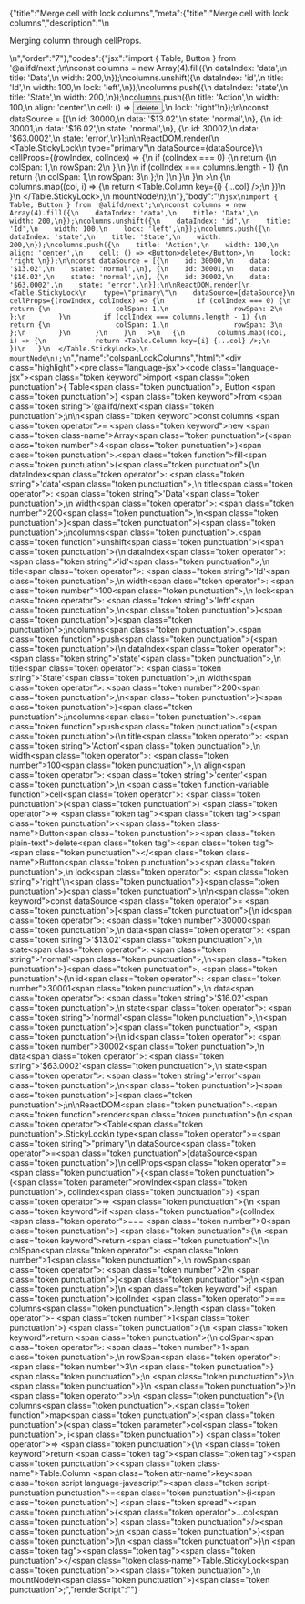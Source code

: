 {"title":"Merge cell with lock columns","meta":{"title":"Merge cell with lock columns","description":"\n<p>Merging column through cellProps.</p>\n","order":"7"},"codes":{"jsx":"import { Table, Button } from '@alifd/next';\n\nconst columns = new Array(4).fill({\n    dataIndex: 'data',\n    title: 'Data',\n    width: 200,\n});\ncolumns.unshift({\n    dataIndex: 'id',\n    title: 'Id',\n    width: 100,\n    lock: 'left',\n});\ncolumns.push({\n    dataIndex: 'state',\n    title: 'State',\n    width: 200,\n});\ncolumns.push({\n    title: 'Action',\n    width: 100,\n    align: 'center',\n    cell: () => <Button>delete</Button>,\n    lock: 'right'\n});\n\nconst dataSource = [{\n    id: 30000,\n    data: '$13.02',\n    state: 'normal',\n}, {\n    id: 30001,\n    data: '$16.02',\n    state: 'normal',\n}, {\n    id: 30002,\n    data: '$63.0002',\n    state: 'error',\n}];\n\nReactDOM.render(\n  <Table.StickyLock\n    type=\"primary\"\n    dataSource={dataSource}\n    cellProps={(rowIndex, colIndex) => {\n        if (colIndex === 0) {\n            return {\n                colSpan: 1,\n                rowSpan: 2\n            };\n        }\n        if (colIndex === columns.length - 1) {\n            return {\n                colSpan: 1,\n                rowSpan: 3\n            };\n        }\n      }\n    }\n   >\n   {\n        columns.map((col, i) => {\n            return <Table.Column key={i} {...col} />;\n        })\n   }\n  </Table.StickyLock>,\n  mountNode\n);\n"},"body":"\n````jsx\nimport { Table, Button } from '@alifd/next';\n\nconst columns = new Array(4).fill({\n    dataIndex: 'data',\n    title: 'Data',\n    width: 200,\n});\ncolumns.unshift({\n    dataIndex: 'id',\n    title: 'Id',\n    width: 100,\n    lock: 'left',\n});\ncolumns.push({\n    dataIndex: 'state',\n    title: 'State',\n    width: 200,\n});\ncolumns.push({\n    title: 'Action',\n    width: 100,\n    align: 'center',\n    cell: () => <Button>delete</Button>,\n    lock: 'right'\n});\n\nconst dataSource = [{\n    id: 30000,\n    data: '$13.02',\n    state: 'normal',\n}, {\n    id: 30001,\n    data: '$16.02',\n    state: 'normal',\n}, {\n    id: 30002,\n    data: '$63.0002',\n    state: 'error',\n}];\n\nReactDOM.render(\n  <Table.StickyLock\n    type=\"primary\"\n    dataSource={dataSource}\n    cellProps={(rowIndex, colIndex) => {\n        if (colIndex === 0) {\n            return {\n                colSpan: 1,\n                rowSpan: 2\n            };\n        }\n        if (colIndex === columns.length - 1) {\n            return {\n                colSpan: 1,\n                rowSpan: 3\n            };\n        }\n      }\n    }\n   >\n   {\n        columns.map((col, i) => {\n            return <Table.Column key={i} {...col} />;\n        })\n   }\n  </Table.StickyLock>,\n  mountNode\n);\n````","name":"colspanLockColumns","html":"<script>(function(){'use strict';\n\nvar _extends = Object.assign || function (target) { for (var i = 1; i < arguments.length; i++) { var source = arguments[i]; for (var key in source) { if (Object.prototype.hasOwnProperty.call(source, key)) { target[key] = source[key]; } } } return target; };\n\nvar _next = require('@alifd/next');\n\nvar columns = new Array(4).fill({\n    dataIndex: 'data',\n    title: 'Data',\n    width: 200\n});\ncolumns.unshift({\n    dataIndex: 'id',\n    title: 'Id',\n    width: 100,\n    lock: 'left'\n});\ncolumns.push({\n    dataIndex: 'state',\n    title: 'State',\n    width: 200\n});\ncolumns.push({\n    title: 'Action',\n    width: 100,\n    align: 'center',\n    cell: function cell() {\n        return React.createElement(\n            _next.Button,\n            null,\n            'delete'\n        );\n    },\n    lock: 'right'\n});\n\nvar dataSource = [{\n    id: 30000,\n    data: '$13.02',\n    state: 'normal'\n}, {\n    id: 30001,\n    data: '$16.02',\n    state: 'normal'\n}, {\n    id: 30002,\n    data: '$63.0002',\n    state: 'error'\n}];\n\nReactDOM.render(React.createElement(\n    _next.Table.StickyLock,\n    {\n        type: 'primary',\n        dataSource: dataSource,\n        cellProps: function cellProps(rowIndex, colIndex) {\n            if (colIndex === 0) {\n                return {\n                    colSpan: 1,\n                    rowSpan: 2\n                };\n            }\n            if (colIndex === columns.length - 1) {\n                return {\n                    colSpan: 1,\n                    rowSpan: 3\n                };\n            }\n        }\n    },\n    columns.map(function (col, i) {\n        return React.createElement(_next.Table.Column, _extends({ key: i }, col));\n    })\n), mountNode);})()</script><div class=\"highlight\"><pre class=\"language-jsx\"><code class=\"language-jsx\"><span class=\"token keyword\">import</span> <span class=\"token punctuation\">{</span> Table<span class=\"token punctuation\">,</span> Button <span class=\"token punctuation\">}</span> <span class=\"token keyword\">from</span> <span class=\"token string\">'@alifd/next'</span><span class=\"token punctuation\">;</span>\n\n<span class=\"token keyword\">const</span> columns <span class=\"token operator\">=</span> <span class=\"token keyword\">new</span> <span class=\"token class-name\">Array</span><span class=\"token punctuation\">(</span><span class=\"token number\">4</span><span class=\"token punctuation\">)</span><span class=\"token punctuation\">.</span><span class=\"token function\">fill</span><span class=\"token punctuation\">(</span><span class=\"token punctuation\">{</span>\n    dataIndex<span class=\"token operator\">:</span> <span class=\"token string\">'data'</span><span class=\"token punctuation\">,</span>\n    title<span class=\"token operator\">:</span> <span class=\"token string\">'Data'</span><span class=\"token punctuation\">,</span>\n    width<span class=\"token operator\">:</span> <span class=\"token number\">200</span><span class=\"token punctuation\">,</span>\n<span class=\"token punctuation\">}</span><span class=\"token punctuation\">)</span><span class=\"token punctuation\">;</span>\ncolumns<span class=\"token punctuation\">.</span><span class=\"token function\">unshift</span><span class=\"token punctuation\">(</span><span class=\"token punctuation\">{</span>\n    dataIndex<span class=\"token operator\">:</span> <span class=\"token string\">'id'</span><span class=\"token punctuation\">,</span>\n    title<span class=\"token operator\">:</span> <span class=\"token string\">'Id'</span><span class=\"token punctuation\">,</span>\n    width<span class=\"token operator\">:</span> <span class=\"token number\">100</span><span class=\"token punctuation\">,</span>\n    lock<span class=\"token operator\">:</span> <span class=\"token string\">'left'</span><span class=\"token punctuation\">,</span>\n<span class=\"token punctuation\">}</span><span class=\"token punctuation\">)</span><span class=\"token punctuation\">;</span>\ncolumns<span class=\"token punctuation\">.</span><span class=\"token function\">push</span><span class=\"token punctuation\">(</span><span class=\"token punctuation\">{</span>\n    dataIndex<span class=\"token operator\">:</span> <span class=\"token string\">'state'</span><span class=\"token punctuation\">,</span>\n    title<span class=\"token operator\">:</span> <span class=\"token string\">'State'</span><span class=\"token punctuation\">,</span>\n    width<span class=\"token operator\">:</span> <span class=\"token number\">200</span><span class=\"token punctuation\">,</span>\n<span class=\"token punctuation\">}</span><span class=\"token punctuation\">)</span><span class=\"token punctuation\">;</span>\ncolumns<span class=\"token punctuation\">.</span><span class=\"token function\">push</span><span class=\"token punctuation\">(</span><span class=\"token punctuation\">{</span>\n    title<span class=\"token operator\">:</span> <span class=\"token string\">'Action'</span><span class=\"token punctuation\">,</span>\n    width<span class=\"token operator\">:</span> <span class=\"token number\">100</span><span class=\"token punctuation\">,</span>\n    align<span class=\"token operator\">:</span> <span class=\"token string\">'center'</span><span class=\"token punctuation\">,</span>\n    <span class=\"token function-variable function\">cell</span><span class=\"token operator\">:</span> <span class=\"token punctuation\">(</span><span class=\"token punctuation\">)</span> <span class=\"token operator\">=></span> <span class=\"token tag\"><span class=\"token tag\"><span class=\"token punctuation\">&lt;</span><span class=\"token class-name\">Button</span></span><span class=\"token punctuation\">></span></span><span class=\"token plain-text\">delete</span><span class=\"token tag\"><span class=\"token tag\"><span class=\"token punctuation\">&lt;/</span><span class=\"token class-name\">Button</span></span><span class=\"token punctuation\">></span></span><span class=\"token punctuation\">,</span>\n    lock<span class=\"token operator\">:</span> <span class=\"token string\">'right'</span>\n<span class=\"token punctuation\">}</span><span class=\"token punctuation\">)</span><span class=\"token punctuation\">;</span>\n\n<span class=\"token keyword\">const</span> dataSource <span class=\"token operator\">=</span> <span class=\"token punctuation\">[</span><span class=\"token punctuation\">{</span>\n    id<span class=\"token operator\">:</span> <span class=\"token number\">30000</span><span class=\"token punctuation\">,</span>\n    data<span class=\"token operator\">:</span> <span class=\"token string\">'$13.02'</span><span class=\"token punctuation\">,</span>\n    state<span class=\"token operator\">:</span> <span class=\"token string\">'normal'</span><span class=\"token punctuation\">,</span>\n<span class=\"token punctuation\">}</span><span class=\"token punctuation\">,</span> <span class=\"token punctuation\">{</span>\n    id<span class=\"token operator\">:</span> <span class=\"token number\">30001</span><span class=\"token punctuation\">,</span>\n    data<span class=\"token operator\">:</span> <span class=\"token string\">'$16.02'</span><span class=\"token punctuation\">,</span>\n    state<span class=\"token operator\">:</span> <span class=\"token string\">'normal'</span><span class=\"token punctuation\">,</span>\n<span class=\"token punctuation\">}</span><span class=\"token punctuation\">,</span> <span class=\"token punctuation\">{</span>\n    id<span class=\"token operator\">:</span> <span class=\"token number\">30002</span><span class=\"token punctuation\">,</span>\n    data<span class=\"token operator\">:</span> <span class=\"token string\">'$63.0002'</span><span class=\"token punctuation\">,</span>\n    state<span class=\"token operator\">:</span> <span class=\"token string\">'error'</span><span class=\"token punctuation\">,</span>\n<span class=\"token punctuation\">}</span><span class=\"token punctuation\">]</span><span class=\"token punctuation\">;</span>\n\nReactDOM<span class=\"token punctuation\">.</span><span class=\"token function\">render</span><span class=\"token punctuation\">(</span>\n  <span class=\"token operator\">&lt;</span>Table<span class=\"token punctuation\">.</span>StickyLock\n    type<span class=\"token operator\">=</span><span class=\"token string\">\"primary\"</span>\n    dataSource<span class=\"token operator\">=</span><span class=\"token punctuation\">{</span>dataSource<span class=\"token punctuation\">}</span>\n    cellProps<span class=\"token operator\">=</span><span class=\"token punctuation\">{</span><span class=\"token punctuation\">(</span><span class=\"token parameter\">rowIndex<span class=\"token punctuation\">,</span> colIndex</span><span class=\"token punctuation\">)</span> <span class=\"token operator\">=></span> <span class=\"token punctuation\">{</span>\n        <span class=\"token keyword\">if</span> <span class=\"token punctuation\">(</span>colIndex <span class=\"token operator\">===</span> <span class=\"token number\">0</span><span class=\"token punctuation\">)</span> <span class=\"token punctuation\">{</span>\n            <span class=\"token keyword\">return</span> <span class=\"token punctuation\">{</span>\n                colSpan<span class=\"token operator\">:</span> <span class=\"token number\">1</span><span class=\"token punctuation\">,</span>\n                rowSpan<span class=\"token operator\">:</span> <span class=\"token number\">2</span>\n            <span class=\"token punctuation\">}</span><span class=\"token punctuation\">;</span>\n        <span class=\"token punctuation\">}</span>\n        <span class=\"token keyword\">if</span> <span class=\"token punctuation\">(</span>colIndex <span class=\"token operator\">===</span> columns<span class=\"token punctuation\">.</span>length <span class=\"token operator\">-</span> <span class=\"token number\">1</span><span class=\"token punctuation\">)</span> <span class=\"token punctuation\">{</span>\n            <span class=\"token keyword\">return</span> <span class=\"token punctuation\">{</span>\n                colSpan<span class=\"token operator\">:</span> <span class=\"token number\">1</span><span class=\"token punctuation\">,</span>\n                rowSpan<span class=\"token operator\">:</span> <span class=\"token number\">3</span>\n            <span class=\"token punctuation\">}</span><span class=\"token punctuation\">;</span>\n        <span class=\"token punctuation\">}</span>\n      <span class=\"token punctuation\">}</span>\n    <span class=\"token punctuation\">}</span>\n   <span class=\"token operator\">></span>\n   <span class=\"token punctuation\">{</span>\n        columns<span class=\"token punctuation\">.</span><span class=\"token function\">map</span><span class=\"token punctuation\">(</span><span class=\"token punctuation\">(</span><span class=\"token parameter\">col<span class=\"token punctuation\">,</span> i</span><span class=\"token punctuation\">)</span> <span class=\"token operator\">=></span> <span class=\"token punctuation\">{</span>\n            <span class=\"token keyword\">return</span> <span class=\"token tag\"><span class=\"token tag\"><span class=\"token punctuation\">&lt;</span><span class=\"token class-name\">Table.Column</span></span> <span class=\"token attr-name\">key</span><span class=\"token script language-javascript\"><span class=\"token script-punctuation punctuation\">=</span><span class=\"token punctuation\">{</span>i<span class=\"token punctuation\">}</span></span> <span class=\"token spread\"><span class=\"token punctuation\">{</span><span class=\"token operator\">...</span>col<span class=\"token punctuation\">}</span></span> <span class=\"token punctuation\">/></span></span><span class=\"token punctuation\">;</span>\n        <span class=\"token punctuation\">}</span><span class=\"token punctuation\">)</span>\n   <span class=\"token punctuation\">}</span>\n  <span class=\"token tag\"><span class=\"token tag\"><span class=\"token punctuation\">&lt;/</span><span class=\"token class-name\">Table.StickyLock</span></span><span class=\"token punctuation\">></span></span><span class=\"token punctuation\">,</span>\n  mountNode\n<span class=\"token punctuation\">)</span><span class=\"token punctuation\">;</span></code></pre></div>","renderScript":"<script>(function(){'use strict';\n\nvar _createClass = function () { function defineProperties(target, props) { for (var i = 0; i < props.length; i++) { var descriptor = props[i]; descriptor.enumerable = descriptor.enumerable || false; descriptor.configurable = true; if (\"value\" in descriptor) descriptor.writable = true; Object.defineProperty(target, descriptor.key, descriptor); } } return function (Constructor, protoProps, staticProps) { if (protoProps) defineProperties(Constructor.prototype, protoProps); if (staticProps) defineProperties(Constructor, staticProps); return Constructor; }; }();\n\nvar _extends = Object.assign || function (target) { for (var i = 1; i < arguments.length; i++) { var source = arguments[i]; for (var key in source) { if (Object.prototype.hasOwnProperty.call(source, key)) { target[key] = source[key]; } } } return target; };\n\nvar _reactLive = require('react-live');\n\nvar _next = require('@alifd/next');\n\nfunction _classCallCheck(instance, Constructor) { if (!(instance instanceof Constructor)) { throw new TypeError(\"Cannot call a class as a function\"); } }\n\nfunction _possibleConstructorReturn(self, call) { if (!self) { throw new ReferenceError(\"this hasn't been initialised - super() hasn't been called\"); } return call && (typeof call === \"object\" || typeof call === \"function\") ? call : self; }\n\nfunction _inherits(subClass, superClass) { if (typeof superClass !== \"function\" && superClass !== null) { throw new TypeError(\"Super expression must either be null or a function, not \" + typeof superClass); } subClass.prototype = Object.create(superClass && superClass.prototype, { constructor: { value: subClass, enumerable: false, writable: true, configurable: true } }); if (superClass) Object.setPrototypeOf ? Object.setPrototypeOf(subClass, superClass) : subClass.__proto__ = superClass; }\n\nwindow.demoNames.push('colspanLockColumnsEnUs');\n\n\nwindow.colspanLockColumnsEnUsRenderScript = function colspanLockColumnsEnUsRenderScript(liveDemo) {\n    var mountNode = document.getElementById('colspanLockColumnsEnUs-mount');\n    if (liveDemo === \"false\") {\n        document.getElementById('colspanLockColumnsEnUs-body').innerHTML = '<pre class=\"language-jsx\"><code class=\"language-jsx\"><span class=\"token keyword\">import</span> <span class=\"token punctuation\">{</span> Table<span class=\"token punctuation\">,</span> Button <span class=\"token punctuation\">}</span> <span class=\"token keyword\">from</span> <span class=\"token string\">\\'@alifd/next\\'</span><span class=\"token punctuation\">;</span>\\n\\n<span class=\"token keyword\">const</span> columns <span class=\"token operator\">=</span> <span class=\"token keyword\">new</span> <span class=\"token class-name\">Array</span><span class=\"token punctuation\">(</span><span class=\"token number\">4</span><span class=\"token punctuation\">)</span><span class=\"token punctuation\">.</span><span class=\"token function\">fill</span><span class=\"token punctuation\">(</span><span class=\"token punctuation\">{</span>\\n    dataIndex<span class=\"token operator\">:</span> <span class=\"token string\">\\'data\\'</span><span class=\"token punctuation\">,</span>\\n    title<span class=\"token operator\">:</span> <span class=\"token string\">\\'Data\\'</span><span class=\"token punctuation\">,</span>\\n    width<span class=\"token operator\">:</span> <span class=\"token number\">200</span><span class=\"token punctuation\">,</span>\\n<span class=\"token punctuation\">}</span><span class=\"token punctuation\">)</span><span class=\"token punctuation\">;</span>\\ncolumns<span class=\"token punctuation\">.</span><span class=\"token function\">unshift</span><span class=\"token punctuation\">(</span><span class=\"token punctuation\">{</span>\\n    dataIndex<span class=\"token operator\">:</span> <span class=\"token string\">\\'id\\'</span><span class=\"token punctuation\">,</span>\\n    title<span class=\"token operator\">:</span> <span class=\"token string\">\\'Id\\'</span><span class=\"token punctuation\">,</span>\\n    width<span class=\"token operator\">:</span> <span class=\"token number\">100</span><span class=\"token punctuation\">,</span>\\n    lock<span class=\"token operator\">:</span> <span class=\"token string\">\\'left\\'</span><span class=\"token punctuation\">,</span>\\n<span class=\"token punctuation\">}</span><span class=\"token punctuation\">)</span><span class=\"token punctuation\">;</span>\\ncolumns<span class=\"token punctuation\">.</span><span class=\"token function\">push</span><span class=\"token punctuation\">(</span><span class=\"token punctuation\">{</span>\\n    dataIndex<span class=\"token operator\">:</span> <span class=\"token string\">\\'state\\'</span><span class=\"token punctuation\">,</span>\\n    title<span class=\"token operator\">:</span> <span class=\"token string\">\\'State\\'</span><span class=\"token punctuation\">,</span>\\n    width<span class=\"token operator\">:</span> <span class=\"token number\">200</span><span class=\"token punctuation\">,</span>\\n<span class=\"token punctuation\">}</span><span class=\"token punctuation\">)</span><span class=\"token punctuation\">;</span>\\ncolumns<span class=\"token punctuation\">.</span><span class=\"token function\">push</span><span class=\"token punctuation\">(</span><span class=\"token punctuation\">{</span>\\n    title<span class=\"token operator\">:</span> <span class=\"token string\">\\'Action\\'</span><span class=\"token punctuation\">,</span>\\n    width<span class=\"token operator\">:</span> <span class=\"token number\">100</span><span class=\"token punctuation\">,</span>\\n    align<span class=\"token operator\">:</span> <span class=\"token string\">\\'center\\'</span><span class=\"token punctuation\">,</span>\\n    <span class=\"token function-variable function\">cell</span><span class=\"token operator\">:</span> <span class=\"token punctuation\">(</span><span class=\"token punctuation\">)</span> <span class=\"token operator\">=></span> <span class=\"token tag\"><span class=\"token tag\"><span class=\"token punctuation\">&lt;</span><span class=\"token class-name\">Button</span></span><span class=\"token punctuation\">></span></span><span class=\"token plain-text\">delete</span><span class=\"token tag\"><span class=\"token tag\"><span class=\"token punctuation\">&lt;/</span><span class=\"token class-name\">Button</span></span><span class=\"token punctuation\">></span></span><span class=\"token punctuation\">,</span>\\n    lock<span class=\"token operator\">:</span> <span class=\"token string\">\\'right\\'</span>\\n<span class=\"token punctuation\">}</span><span class=\"token punctuation\">)</span><span class=\"token punctuation\">;</span>\\n\\n<span class=\"token keyword\">const</span> dataSource <span class=\"token operator\">=</span> <span class=\"token punctuation\">[</span><span class=\"token punctuation\">{</span>\\n    id<span class=\"token operator\">:</span> <span class=\"token number\">30000</span><span class=\"token punctuation\">,</span>\\n    data<span class=\"token operator\">:</span> <span class=\"token string\">\\'{dollar}13.02\\'</span><span class=\"token punctuation\">,</span>\\n    state<span class=\"token operator\">:</span> <span class=\"token string\">\\'normal\\'</span><span class=\"token punctuation\">,</span>\\n<span class=\"token punctuation\">}</span><span class=\"token punctuation\">,</span> <span class=\"token punctuation\">{</span>\\n    id<span class=\"token operator\">:</span> <span class=\"token number\">30001</span><span class=\"token punctuation\">,</span>\\n    data<span class=\"token operator\">:</span> <span class=\"token string\">\\'{dollar}16.02\\'</span><span class=\"token punctuation\">,</span>\\n    state<span class=\"token operator\">:</span> <span class=\"token string\">\\'normal\\'</span><span class=\"token punctuation\">,</span>\\n<span class=\"token punctuation\">}</span><span class=\"token punctuation\">,</span> <span class=\"token punctuation\">{</span>\\n    id<span class=\"token operator\">:</span> <span class=\"token number\">30002</span><span class=\"token punctuation\">,</span>\\n    data<span class=\"token operator\">:</span> <span class=\"token string\">\\'{dollar}63.0002\\'</span><span class=\"token punctuation\">,</span>\\n    state<span class=\"token operator\">:</span> <span class=\"token string\">\\'error\\'</span><span class=\"token punctuation\">,</span>\\n<span class=\"token punctuation\">}</span><span class=\"token punctuation\">]</span><span class=\"token punctuation\">;</span>\\n\\nReactDOM<span class=\"token punctuation\">.</span><span class=\"token function\">render</span><span class=\"token punctuation\">(</span>\\n  <span class=\"token operator\">&lt;</span>Table<span class=\"token punctuation\">.</span>StickyLock\\n    type<span class=\"token operator\">=</span><span class=\"token string\">\"primary\"</span>\\n    dataSource<span class=\"token operator\">=</span><span class=\"token punctuation\">{</span>dataSource<span class=\"token punctuation\">}</span>\\n    cellProps<span class=\"token operator\">=</span><span class=\"token punctuation\">{</span><span class=\"token punctuation\">(</span><span class=\"token parameter\">rowIndex<span class=\"token punctuation\">,</span> colIndex</span><span class=\"token punctuation\">)</span> <span class=\"token operator\">=></span> <span class=\"token punctuation\">{</span>\\n        <span class=\"token keyword\">if</span> <span class=\"token punctuation\">(</span>colIndex <span class=\"token operator\">===</span> <span class=\"token number\">0</span><span class=\"token punctuation\">)</span> <span class=\"token punctuation\">{</span>\\n            <span class=\"token keyword\">return</span> <span class=\"token punctuation\">{</span>\\n                colSpan<span class=\"token operator\">:</span> <span class=\"token number\">1</span><span class=\"token punctuation\">,</span>\\n                rowSpan<span class=\"token operator\">:</span> <span class=\"token number\">2</span>\\n            <span class=\"token punctuation\">}</span><span class=\"token punctuation\">;</span>\\n        <span class=\"token punctuation\">}</span>\\n        <span class=\"token keyword\">if</span> <span class=\"token punctuation\">(</span>colIndex <span class=\"token operator\">===</span> columns<span class=\"token punctuation\">.</span>length <span class=\"token operator\">-</span> <span class=\"token number\">1</span><span class=\"token punctuation\">)</span> <span class=\"token punctuation\">{</span>\\n            <span class=\"token keyword\">return</span> <span class=\"token punctuation\">{</span>\\n                colSpan<span class=\"token operator\">:</span> <span class=\"token number\">1</span><span class=\"token punctuation\">,</span>\\n                rowSpan<span class=\"token operator\">:</span> <span class=\"token number\">3</span>\\n            <span class=\"token punctuation\">}</span><span class=\"token punctuation\">;</span>\\n        <span class=\"token punctuation\">}</span>\\n      <span class=\"token punctuation\">}</span>\\n    <span class=\"token punctuation\">}</span>\\n   <span class=\"token operator\">></span>\\n   <span class=\"token punctuation\">{</span>\\n        columns<span class=\"token punctuation\">.</span><span class=\"token function\">map</span><span class=\"token punctuation\">(</span><span class=\"token punctuation\">(</span><span class=\"token parameter\">col<span class=\"token punctuation\">,</span> i</span><span class=\"token punctuation\">)</span> <span class=\"token operator\">=></span> <span class=\"token punctuation\">{</span>\\n            <span class=\"token keyword\">return</span> <span class=\"token tag\"><span class=\"token tag\"><span class=\"token punctuation\">&lt;</span><span class=\"token class-name\">Table.Column</span></span> <span class=\"token attr-name\">key</span><span class=\"token script language-javascript\"><span class=\"token script-punctuation punctuation\">=</span><span class=\"token punctuation\">{</span>i<span class=\"token punctuation\">}</span></span> <span class=\"token spread\"><span class=\"token punctuation\">{</span><span class=\"token operator\">...</span>col<span class=\"token punctuation\">}</span></span> <span class=\"token punctuation\">/></span></span><span class=\"token punctuation\">;</span>\\n        <span class=\"token punctuation\">}</span><span class=\"token punctuation\">)</span>\\n   <span class=\"token punctuation\">}</span>\\n  <span class=\"token tag\"><span class=\"token tag\"><span class=\"token punctuation\">&lt;/</span><span class=\"token class-name\">Table.StickyLock</span></span><span class=\"token punctuation\">></span></span><span class=\"token punctuation\">,</span>\\n  mountNode\\n<span class=\"token punctuation\">)</span><span class=\"token punctuation\">;</span>\\n</code></pre>\\n'.replace(/{backquote}/g, '`').replace(/{dollar}/g, '$');\n\n        var columns = new Array(4).fill({\n            dataIndex: 'data',\n            title: 'Data',\n            width: 200\n        });\n        columns.unshift({\n            dataIndex: 'id',\n            title: 'Id',\n            width: 100,\n            lock: 'left'\n        });\n        columns.push({\n            dataIndex: 'state',\n            title: 'State',\n            width: 200\n        });\n        columns.push({\n            title: 'Action',\n            width: 100,\n            align: 'center',\n            cell: function cell() {\n                return React.createElement(\n                    _next.Button,\n                    null,\n                    'delete'\n                );\n            },\n            lock: 'right'\n        });\n\n        var dataSource = [{\n            id: 30000,\n            data: '$13.02',\n            state: 'normal'\n        }, {\n            id: 30001,\n            data: '$16.02',\n            state: 'normal'\n        }, {\n            id: 30002,\n            data: '$63.0002',\n            state: 'error'\n        }];\n\n        ReactDOM.render(React.createElement(\n            _next.Table.StickyLock,\n            {\n                type: 'primary',\n                dataSource: dataSource,\n                cellProps: function cellProps(rowIndex, colIndex) {\n                    if (colIndex === 0) {\n                        return {\n                            colSpan: 1,\n                            rowSpan: 2\n                        };\n                    }\n                    if (colIndex === columns.length - 1) {\n                        return {\n                            colSpan: 1,\n                            rowSpan: 3\n                        };\n                    }\n                }\n            },\n            columns.map(function (col, i) {\n                return React.createElement(_next.Table.Column, _extends({ key: i }, col));\n            })\n        ), mountNode);\n\n        return;\n    }\n\n    var colspanLockColumnsEnUsLiveScript = 'const columns = new Array(4).fill({\\n  dataIndex: \"data\",\\n  title: \"Data\",\\n  width: 200\\n});\\ncolumns.unshift({\\n  dataIndex: \"id\",\\n  title: \"Id\",\\n  width: 100,\\n  lock: \"left\"\\n});\\ncolumns.push({\\n  dataIndex: \"state\",\\n  title: \"State\",\\n  width: 200\\n});\\ncolumns.push({\\n  title: \"Action\",\\n  width: 100,\\n  align: \"center\",\\n  cell: () => <Button>delete</Button>,\\n  lock: \"right\"\\n});\\n\\nconst dataSource = [\\n  {\\n    id: 30000,\\n    data: \"$13.02\",\\n    state: \"normal\"\\n  },\\n  {\\n    id: 30001,\\n    data: \"$16.02\",\\n    state: \"normal\"\\n  },\\n  {\\n    id: 30002,\\n    data: \"$63.0002\",\\n    state: \"error\"\\n  }\\n];\\n\\nReactDOM.render(\\n  <Table.StickyLock\\n    type=\"primary\"\\n    dataSource={dataSource}\\n    cellProps={(rowIndex, colIndex) => {\\n      if (colIndex === 0) {\\n        return {\\n          colSpan: 1,\\n          rowSpan: 2\\n        };\\n      }\\n      if (colIndex === columns.length - 1) {\\n        return {\\n          colSpan: 1,\\n          rowSpan: 3\\n        };\\n      }\\n    }}\\n  >\\n    {columns.map((col, i) => {\\n      return <Table.Column key={i} {...col} />;\\n    })}\\n  </Table.StickyLock>,\\n  mountNode\\n);';\n    var emptyTheme = {\n        plain: {},\n        styles: [{\n            types: [],\n            styles: {}\n        }]\n    };\n\n    function renderAfter() {\n        ReactDOM.render(React.createElement(\n            _next.Balloon.Tooltip,\n            {\n                align: 't',\n                style: { maxWidth: 320 },\n                trigger: React.createElement('div', {\n                    dangerouslySetInnerHTML: {\n                        __html: '<pre class=\"language-jsx\"><code class=\"language-jsx\"><span class=\"token keyword\">import</span> <span class=\"token punctuation\">{</span> Table<span class=\"token punctuation\">,</span> Button <span class=\"token punctuation\">}</span> <span class=\"token keyword\">from</span> <span class=\"token string\">\\'@alifd/next\\'</span><span class=\"token punctuation\">;</span>\\n</code></pre>\\n'\n                    }\n                })\n            },\n            '\\u7F16\\u8F91\\u6A21\\u5F0F\\u6682\\u4E0D\\u652F\\u6301\\u4FEE\\u6539\\u4F9D\\u8D56\\u5F15\\u5165'\n        ), document.getElementById('colspanLockColumnsEnUs-live-import'));\n    }\n\n    var LiveRenderer = function (_React$Component) {\n        _inherits(LiveRenderer, _React$Component);\n\n        function LiveRenderer(props) {\n            _classCallCheck(this, LiveRenderer);\n\n            var _this = _possibleConstructorReturn(this, (LiveRenderer.__proto__ || Object.getPrototypeOf(LiveRenderer)).call(this, props));\n\n            _this.onBlur = function () {\n                var time = new Date().getTime();\n                window.top.postMessage({\n                    type: 'ReactLiveEdit',\n                    from: 'demo',\n                    body: { name: 'colspanLockColumnsEnUs', component: 'Table', time: time }\n                }, '*');\n            };\n\n            return _this;\n        }\n\n        _createClass(LiveRenderer, [{\n            key: 'componentDidMount',\n            value: function componentDidMount() {\n                renderAfter();\n            }\n        }, {\n            key: 'render',\n            value: function render() {\n                return React.createElement(\n                    _reactLive.LiveProvider,\n                    {\n                        code: colspanLockColumnsEnUsLiveScript,\n                        scope: { Table: _next.Table, Button: _next.Button, mountNode: mountNode },\n                        noInline: true },\n                    React.createElement(\n                        'div',\n                        { id: 'colspanLockColumnsEnUs-live-editor' },\n                        React.createElement(_reactLive.LiveError, { id: 'colspanLockColumnsEnUs-live-error', className: 'react-live-error' }),\n                        React.createElement('div', { id: 'colspanLockColumnsEnUs-live-import' }),\n                        React.createElement(\n                            'div',\n                            { id: 'colspanLockColumnsEnUs-live-body', className: 'react-live-body' },\n                            React.createElement(_reactLive.LiveEditor, { theme: emptyTheme, onBlur: this.onBlur })\n                        ),\n                        React.createElement('div', { id: 'colspanLockColumnsEnUs-live-css' })\n                    ),\n                    React.createElement(_reactLive.LivePreview, null)\n                );\n            }\n        }]);\n\n        return LiveRenderer;\n    }(React.Component);\n\n    ReactDOM.render(React.createElement(LiveRenderer, null), document.getElementById('colspanLockColumnsEnUs-body'));\n    return;\n};\n\nwindow.renderFuncs.push(colspanLockColumnsEnUsRenderScript);\n\nfunction onRiddleOrCodePenClick(type) {\n    var time = new Date().getTime();\n    window.top.postMessage({\n        type: 'RiddleOrCodePenClick',\n        from: 'demo',\n        body: { name: 'colspanLockColumnsEnUs', component: 'Table', type: type, time: time }\n    }, '*');\n}\nReactDOM.render(React.createElement(\n    _next.Balloon.Tooltip,\n    {\n        align: 'b',\n        style: { maxWidth: 400 },\n        trigger: React.createElement(\n            'span',\n            { role: 'img', className: 'op-icon', onClick: function onClick() {\n                    return onRiddleOrCodePenClick('O2');\n                } },\n            React.createElement(\n                'svg',\n                { viewBox: '0 0 18 18', version: '1.1' },\n                React.createElement(\n                    'g',\n                    { id: '\\u9875\\u9762-1', stroke: 'none', 'stroke-width': '1', fill: 'none', 'fill-rule': 'evenodd', 'stroke-opacity': '0.45' },\n                    React.createElement(\n                        'g',\n                        { id: '\\u7F16\\u7EC4-16', transform: 'translate(1.000000, 1.031385)', 'fill-rule': 'nonzero', stroke: '#000000', 'stroke-width': '1' },\n                        React.createElement('path', { d: 'M7.99320628,15.9864125 C3.58572657,15.9864125 2.27373675e-13,12.400686 2.27373675e-13,7.99320627 C2.27373675e-13,3.58572655 3.58572657,-1.70530257e-13 7.99320628,-1.70530257e-13 C12.400686,-1.70530257e-13 15.9864126,3.58572655 15.9864126,7.99320627 C15.9864126,8.42039157 15.6400618,8.76674238 15.2128765,8.76674238 C14.7856912,8.76674238 14.4393404,8.42039157 14.4393404,7.99320627 C14.4393404,4.43880793 11.5476691,1.54707218 7.99320628,1.54707218 C4.43874348,1.54707218 1.54707218,4.43880793 1.54707218,7.99320627 C1.54707218,11.5476691 4.43874348,14.4393404 7.99320628,14.4393404 C8.43115662,14.4393404 8.86852684,14.3952488 9.29313367,14.3084194 C9.7112944,14.2223635 10.1204305,14.492521 10.2060352,14.9110685 C10.2917043,15.3296804 10.0218692,15.7383653 9.60338611,15.82397 C9.07686588,15.9317494 8.53513277,15.9864125 7.99320628,15.9864125', id: 'path-2' }),\n                        React.createElement('path', { d: 'M14.8745616,14.4162764 C15.3159789,14.440487 15.5487088,14.6453304 15.5721741,15.0302087 C15.5487088,15.4398955 15.3394443,15.6441411 14.9442844,15.6441411 L11.9445701,15.6441411 C11.5025757,15.6441411 11.2817709,15.4398955 11.2817709,15.0302087 C11.2584018,14.9100526 11.3166804,14.7536303 11.4562221,14.5606432 C11.6420213,14.3439436 11.8279166,14.127244 12.0142928,13.9105444 C12.7817242,13.0680563 13.339795,12.369935 13.6886012,11.8156822 C13.8978657,11.5267494 14.002498,11.2378167 14.002498,10.9488839 C13.9556635,10.5154847 13.746399,10.2751724 13.3746083,10.226552 C13.0024329,10.226552 12.7347936,10.5036285 12.5724598,11.0572835 C12.432918,11.5148932 12.2350015,11.7315928 11.9793834,11.7073822 C11.537389,11.7073822 11.3167766,11.4906827 11.3167766,11.0572835 C11.4176783,9.98807895 11.9602374,9.32514076 12.9424518,9.05442834 C13.5415272,8.88931453 14.2250594,9.11615024 14.4346419,9.22243967 C15.0292798,9.52400928 15.3502647,10.075465 15.3976267,10.8766507 C15.3976267,11.5510596 14.8744655,12.5019474 13.8280468,13.7300113 C13.5489633,14.0674648 13.3625871,14.2960206 13.2698799,14.4162764 L14.8745616,14.4162764 Z', id: 'path-7' })\n                    )\n                )\n            )\n        ) },\n    React.createElement(\n        'span',\n        null,\n        '\\u5728O2\\u4E2D\\u6253\\u5F00'\n    )\n), document.getElementById('colspanLockColumnsEnUs-O2'));\nReactDOM.render(React.createElement(\n    _next.Balloon.Tooltip,\n    {\n        align: 'b',\n        style: { maxWidth: 400 },\n        trigger: React.createElement(\n            'span',\n            { role: 'img', className: 'op-icon', onClick: function onClick() {\n                    return onRiddleOrCodePenClick('CodePen');\n                } },\n            React.createElement(\n                'svg',\n                { viewBox: '0 0 20 20', fill: 'currentColor' },\n                React.createElement('path', {\n                    d: 'M17.7207447,7.0537234 L10.2739362,2.0893617 C10.0952128,1.97021277 9.86223404,1.97021277 9.68404255,2.0893617 L2.23723404,7.0537234 C2.0893617,7.15212766 2.00053191,7.31861702 2.00053191,7.4962766 L2.00053191,12.4606383 C2.00053191,12.6382979 2.0893617,12.8047872 2.23723404,12.9031915 L9.68404255,17.8675532 C9.77340426,17.9271277 9.87606383,17.9569149 9.97925532,17.9569149 C10.0824468,17.9569149 10.1851064,17.9271277 10.2744681,17.8675532 L17.7212766,12.9031915 C17.8691489,12.8047872 17.9579787,12.6382979 17.9579787,12.4606383 L17.9579787,7.4962766 C17.9579787,7.31861702 17.8691489,7.15212766 17.7212766,7.0537234 L17.7207447,7.0537234 Z M9.9787234,11.8218085 L7.2143617,9.9787234 L9.9787234,8.1356383 L12.7430851,9.9787234 L9.9787234,11.8218085 Z M10.5106383,7.21170213 L10.5106383,3.52553191 L16.4664894,7.4962766 L13.7021277,9.3393617 L10.5106383,7.21170213 Z M9.44680851,7.21170213 L6.25531915,9.3393617 L3.49095745,7.4962766 L9.44680851,3.52553191 L9.44680851,7.21170213 Z M5.2962766,9.9787234 L3.06382979,11.4670213 L3.06382979,8.49042553 L5.2962766,9.9787234 Z M6.25531915,10.6180851 L9.44680851,12.7457447 L9.44680851,16.4319149 L3.49095745,12.4611702 L6.25531915,10.6180851 Z M10.5106383,12.7457447 L13.7021277,10.6180851 L16.4664894,12.4611702 L10.5106383,16.4319149 L10.5106383,12.7457447 Z M14.6611702,9.9787234 L16.893617,8.49042553 L16.893617,11.4670213 L14.6611702,9.9787234 Z' })\n            )\n        ) },\n    React.createElement(\n        'span',\n        null,\n        '\\u5728CodePen\\u4E2D\\u6253\\u5F00'\n    )\n), document.getElementById('colspanLockColumnsEnUs-CodePen'));\nReactDOM.render(React.createElement(\n    _next.Balloon.Tooltip,\n    {\n        align: 'b',\n        style: { maxWidth: 400 },\n        trigger: React.createElement(\n            'span',\n            { role: 'img', className: 'op-icon', onClick: function onClick() {\n                    return onRiddleOrCodePenClick('Riddle');\n                } },\n            React.createElement(\n                'svg',\n                { viewBox: '0 0 20 20', fill: 'currentColor' },\n                React.createElement('path', {\n                    d: 'M12.0135981,2 C14.9585189,2 17.345849,4.38716704 17.345849,7.33333333 C17.345849,9.38478693 16.1882418,11.1657179 14.4903288,12.0578577 L17.2084049,16.7658872 C17.2378708,16.8169235 17.2591949,16.8704263 17.2727803,16.9248914 C17.3474476,17.0262914 17.3916465,17.1520943 17.3916465,17.2882205 C17.3916465,17.628088 17.1161295,17.9036051 16.7762619,17.9036051 L2.81174505,17.9048498 C2.75007855,17.9255976 2.68404472,17.9368421 2.61538462,17.9368421 C2.27551708,17.9368421 2,17.661325 2,17.3214575 L2,4.90050552 C2,4.44767651 2.36696407,4.08058607 2.8201909,4.08058607 L2.8201909,4.08058607 L4.598,4.08 L4.59829061,3.64037695 C4.59829061,2.78210363 5.25867561,2.07778272 6.09736436,2.00602116 L6.23871411,2 Z M11.9839597,3.23076923 L6.23745245,3.23076923 C6.01143198,3.23076923 5.82905984,3.41419855 5.82905984,3.64047008 L5.82905984,3.64047008 L5.829,4.08 L11.5615101,4.08058607 C13.3089935,4.08058607 14.7370181,5.4476011 14.8334247,7.17082808 L14.8386124,7.35677655 C14.8386124,9.16616658 13.3721154,10.632967 11.5615101,10.632967 L11.5615101,10.632967 L10.299,10.632 L12.6155561,14.6429723 C12.7020335,14.7927556 12.7183875,14.9637818 12.6748043,15.1180362 C12.6779184,15.1342067 12.6786336,15.1513556 12.6786336,15.1686715 C12.6786336,15.508539 12.4031165,15.7840561 12.063249,15.7840561 L5.39477011,15.7840561 C5.33908357,15.7840561 5.28512459,15.7766596 5.23382202,15.7627953 L5.21367522,15.7639098 L5.21367522,15.7639098 C4.87380768,15.7639098 4.59829061,15.4883927 4.59829061,15.1485252 L4.598,5.323 L3.23076923,5.32307709 L3.23,16.672 L15.733,16.672 L13.0769083,12.0713449 C12.9069827,11.7770252 13.0078241,11.40068 13.3021438,11.2307544 C13.3538063,11.200927 13.4079962,11.1794424 13.4631533,11.1658825 C14.9972153,10.5673738 16.0854701,9.07745387 16.0854701,7.33333333 C16.0854701,5.06705157 14.2491614,3.23076923 11.9839597,3.23076923 L11.9839597,3.23076923 Z M11.7212434,5.32867389 L11.5688942,5.32307709 L5.829,5.323 L5.82905984,11.0261966 C5.82905984,11.0464748 5.83052125,11.0664018 5.83334393,11.0858783 L5.84579569,11.1428571 L5.829,11.142 L5.829,14.553 L11.142,14.553 L8.71393544,10.3467056 C8.54400168,10.0523717 8.64484792,9.67600839 8.93918185,9.50607462 C9.01663814,9.46135521 9.09977514,9.43538787 9.18333591,9.42676402 L9.18350929,9.40512829 L11.5688942,9.40512829 C12.6982428,9.40512829 13.6102561,8.49132999 13.6102561,7.36410269 C13.6102561,6.23662753 12.6963072,5.32307709 11.5688942,5.32307709 Z' })\n            )\n        ) },\n    React.createElement(\n        'span',\n        null,\n        '\\u5728Riddle\\u4E2D\\u6253\\u5F00'\n    )\n), document.getElementById('colspanLockColumnsEnUs-Riddle'));\nReactDOM.render(React.createElement(\n    _next.Balloon.Tooltip,\n    {\n        align: 'b',\n        style: { maxWidth: 320 },\n        trigger: React.createElement(\n            'span',\n            { className: 'code-box-code-action', onClick: function onClick() {\n                    _next.Message.success('复制成功');\n                } },\n            React.createElement(\n                'svg',\n                { viewBox: '0 0 20 20', focusable: 'false', 'data-icon': 'snippets', width: '20px', height: '20px', fill: 'currentColor', 'aria-hidden': 'true' },\n                React.createElement('path', { d: 'M15,5 L15,18 L2,18 L2,5 L15,5 Z M14,6 L3,6 L3,17 L14,17 L14,6 Z M18,2 L18,15 L16,15 L16,13.999 L17,14 L17,3 L6,3 L6,4 L5,4 L5,2 L18,2 Z M9,8 L9,11 L12,11 L12,12 L9,12 L9,15 L8,15 L8,12 L5,12 L5,11 L8,11 L8,8 L9,8 Z' })\n            )\n        )\n    },\n    React.createElement(\n        'span',\n        null,\n        '\\u590D\\u5236\\u4EE3\\u7801'\n    )\n), document.getElementById('colspanLockColumnsEnUs-copy-btn'));\nReactDOM.render(React.createElement(\n    React.Fragment,\n    null,\n    React.createElement(\n        _next.Balloon.Tooltip,\n        {\n            align: 'b',\n            style: { maxWidth: 400 },\n            trigger: React.createElement(\n                'span',\n                { id: 'colspanLockColumnsEnUs-icon-show', className: 'code-box-code-action code-expand-icon-show' },\n                React.createElement(\n                    'svg',\n                    { alt: 'expand code', width: '20px', height: '20px', viewBox: '0 0 20 20', fill: 'currentColor' },\n                    React.createElement('path', {\n                        d: 'M14.4307124,13.5667899 L15.1349452,14.276759 L10.7473676,18.6288871 L6.42783259,14.2738791 L7.13782502,13.5696698 L10.7530744,17.2147744 L14.4307124,13.5667899 Z M4.79130753,8.067524 L16.3824174,11.1733525 L16.1235984,12.1392784 L4.53248848,9.03344983 L4.79130753,8.067524 Z M10.8154102,1.57503552 L15.1349452,5.93004351 L14.4249528,6.63425282 L10.809949,2.98914817 L7.13206544,6.6371327 L6.42783259,5.92716363 L10.8154102,1.57503552 Z',\n                        transform: 'translate(10.457453, 10.101961) rotate(90.000000) translate(-10.457453, -10.101961) ' })\n                )\n            ) },\n        React.createElement(\n            'span',\n            null,\n            '\\u5C55\\u5F00\\u4EE3\\u7801',\n            React.createElement('br', null),\n            React.createElement('br', null),\n            '\\u5C0F\\u63D0\\u793A: ',\n            React.createElement('br', null),\n            React.createElement('br', null),\n            ' 1. \\u70B9\\u51FB\\u4E00\\u4E0B\\u4EE3\\u7801\\uFF0C\\u8BD5\\u4E00\\u8BD5\\u5728\\u7EBF\\u7F16\\u8F91\\u9884\\u89C8\\u5427\\uFF01 ',\n            React.createElement('br', null),\n            React.createElement('br', null),\n            '2. \\u9875\\u9762\\u53F3\\u4E0A\\u65B9 \\u6709 ',\n            React.createElement(\n                'strong',\n                null,\n                '\\u5168\\u5C40\\u4EE3\\u7801\\u5C55\\u5F00'\n            ),\n            ' \\u53CA ',\n            React.createElement(\n                'strong',\n                null,\n                '\\u5F00\\u542F\\u5728\\u7EBF\\u7F16\\u8F91'\n            ),\n            ' \\u6A21\\u5F0F\\u54DF\\uFF5E'\n        )\n    ),\n    React.createElement(\n        _next.Balloon.Tooltip,\n        {\n            align: 'b',\n            style: { maxWidth: 400 },\n            trigger: React.createElement(\n                'span',\n                { id: 'colspanLockColumnsEnUs-icon-hide', className: 'code-box-code-action code-expand-icon-hide', style: { display: 'none' } },\n                React.createElement(\n                    'svg',\n                    { alt: 'expand code', width: '20px', height: '20px', viewBox: '0 0 20 20', style: { fill: '#3B9AFF' } },\n                    React.createElement('path', {\n                        d: 'M14.4307124,13.5667899 L15.1349452,14.276759 L10.7473676,18.6288871 L6.42783259,14.2738791 L7.13782502,13.5696698 L10.7530744,17.2147744 L14.4307124,13.5667899 Z M4.79130753,8.067524 L16.3824174,11.1733525 L16.1235984,12.1392784 L4.53248848,9.03344983 L4.79130753,8.067524 Z M10.8154102,1.57503552 L15.1349452,5.93004351 L14.4249528,6.63425282 L10.809949,2.98914817 L7.13206544,6.6371327 L6.42783259,5.92716363 L10.8154102,1.57503552 Z',\n                        transform: 'translate(10.457453, 10.101961) rotate(90.000000) translate(-10.457453, -10.101961) ' })\n                )\n            ) },\n        React.createElement(\n            'span',\n            null,\n            '\\u6536\\u8D77\\u4EE3\\u7801',\n            React.createElement('br', null),\n            React.createElement('br', null),\n            '\\u5C0F\\u63D0\\u793A: ',\n            React.createElement('br', null),\n            React.createElement('br', null),\n            ' 1. \\u70B9\\u51FB\\u4E00\\u4E0B\\u4EE3\\u7801\\uFF0C\\u8BD5\\u4E00\\u8BD5\\u5728\\u7EBF\\u7F16\\u8F91\\u9884\\u89C8\\u5427\\uFF01 ',\n            React.createElement('br', null),\n            React.createElement('br', null),\n            '2. \\u9875\\u9762\\u53F3\\u4E0A\\u65B9 \\u6709 ',\n            React.createElement(\n                'strong',\n                null,\n                '\\u5168\\u5C40\\u4EE3\\u7801\\u5C55\\u5F00'\n            ),\n            ' \\u53CA ',\n            React.createElement(\n                'strong',\n                null,\n                '\\u5F00\\u542F\\u5728\\u7EBF\\u7F16\\u8F91'\n            ),\n            ' \\u6A21\\u5F0F\\u54DF\\uFF5E'\n        )\n    )\n), document.getElementById('colspanLockColumnsEnUs-fold-code'));})()</script>"}